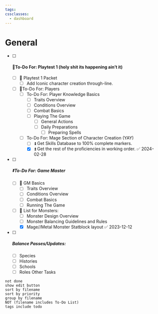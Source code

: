 ```yaml
---
tags: 
cssclasses:
  - dashboard
---
```

 # General

- [ ] #### 🔺To-Do For: Playtest 1 (holy shit its happening ain’t it) 
	- [ ] 🔺 Playtest 1 Packet
		- [ ] Add Iconic character creation through-line.
	- [ ] 🔺To-Do For: Players
		- [ ] To-Do For: Player Knowledge Basics
			- [ ] Traits Overview
			- [ ] Conditions Overview
			- [ ] Combat Basics
			- [ ] Playing The Game
				- [ ] General Actions
				- [ ] Daily Preparations
					- [ ] Preparing Spells
		- [ ]  To-Do For: Mage Section of Character Creation (YAY)
			- [ ]  ⏫  Get Skills Database to 100% complete markers.
			- [x] ⏫  Get the rest of the proficiencies in working order. ✅ 2024-02-28

- [ ] ##### ⏬To-Do For: Game Master 
	- [ ] 🔼 GM Basics
		- [ ] Traits Overview
		- [ ] Conditions Overview
		- [ ] Combat Basics
		- [ ] Running The Game
	- [ ] 🔼 List for Monsters:
		- [ ] Monster Design Overview
		- [ ] Monster Balancing Guidelines and Rules
		- [x] Mage//Metal Monster Statblock layout ✅ 2023-12-12

- [ ] #####  Balance Passes/Updates:
	- [ ] Species
	- [ ] Histories
	- [ ] Schools
	- [ ] Roles
 Other Tasks
```tasks
not done
show edit button
sort by filename
sort by priority
group by filename
NOT (filename includes To-Do List)
tags include todo
```